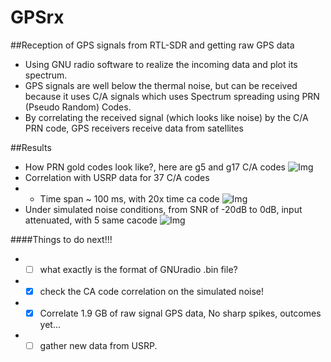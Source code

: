 # GPSrx
##Reception of GPS signals from RTL-SDR and getting raw GPS data
* Using GNU radio software to realize the incoming data and plot its spectrum.
* GPS signals are well below the thermal noise, but can be received because it uses C/A signals which uses Spectrum spreading using PRN (Pseudo Random) Codes.
* By correlating the received signal (which looks like noise) by the C/A PRN code, GPS receivers receive data from satellites

##Results
* How PRN gold codes look like?, here are g5 and g17 C/A codes
  ![Img](https://raw.githubusercontent.com/ajinkyagorad/GPSrx/master/img/PRNgcode.jpg)
* Correlation with USRP data for 37 C/A codes
* - Time span ~ 100 ms, with 20x time ca code
  ![Img](https://raw.githubusercontent.com/ajinkyagorad/GPSrx/master/img/37CAcodeCorr.jpg)
* Under simulated noise conditions, from SNR of -20dB to 0dB, input attenuated, with 5 same cacode
  ![Img](https://raw.githubusercontent.com/ajinkyagorad/GPSrx/master/img/sim_noise_attn.jpg)

####Things to do next!!!
* -[ ] what exactly is the format of GNUradio .bin file?
* -[x] check the CA code correlation on the simulated noise!
* -[x] Correlate 1.9 GB of raw signal GPS data,
        No sharp spikes, outcomes yet...
* -[ ] gather new data from USRP.
